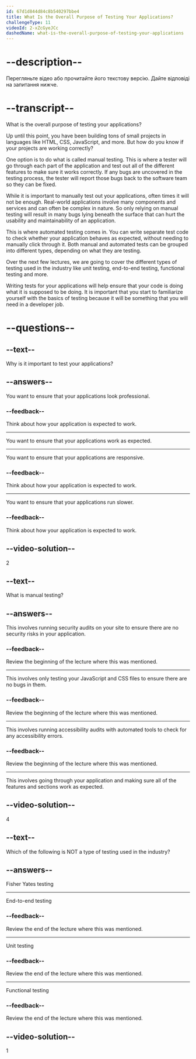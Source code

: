 ```yaml
---
id: 67d1d844d84c8b540297bbe4
title: What Is the Overall Purpose of Testing Your Applications?
challengeType: 11
videoId: 2-xZcGyeJCc
dashedName: what-is-the-overall-purpose-of-testing-your-applications
---
```


# --description--

Перегляньте відео або прочитайте його текстову версію. Дайте відповіді на запитання нижче.

# --transcript--

What is the overall purpose of testing your applications?

Up until this point, you have been building tons of small projects in languages like HTML, CSS, JavaScript, and more. But how do you know if your projects are working correctly?

One option is to do what is called manual testing. This is where a tester will go through each part of the application and test out all of the different features to make sure it works correctly. If any bugs are uncovered in the testing process, the tester will report those bugs back to the software team so they can be fixed.

While it is important to manually test out your applications, often times it will not be enough. Real-world applications involve many components and services and can often be complex in nature. So only relying on manual testing will result in many bugs lying beneath the surface that can hurt the usability and maintainability of an application.

This is where automated testing comes in. You can write separate test code to check whether your application behaves as expected, without needing to manually click through it. Both manual and automated tests can be grouped into different types, depending on what they are testing.

Over the next few lectures, we are going to cover the different types of testing used in the industry like unit testing, end-to-end testing, functional testing and more.

Writing tests for your applications will help ensure that your code is doing what it is supposed to be doing. It is important that you start to familiarize yourself with the basics of testing because it will be something that you will need in a developer job.

# --questions--

## --text--

Why is it important to test your applications?

## --answers--

You want to ensure that your applications look professional.

### --feedback--

Think about how your application is expected to work.

---

You want to ensure that your applications work as expected.

---

You want to ensure that your applications are responsive.

### --feedback--

Think about how your application is expected to work.

---

You want to ensure that your applications run slower.

### --feedback--

Think about how your application is expected to work.

## --video-solution--

2

## --text--

What is manual testing?

## --answers--

This involves running security audits on your site to ensure there are no security risks in your application.

### --feedback--

Review the beginning of the lecture where this was mentioned.

---

This involves only testing your JavaScript and CSS files to ensure there are no bugs in them.

### --feedback--

Review the beginning of the lecture where this was mentioned.

---

This involves running accessibility audits with automated tools to check for any accessibility errors.

### --feedback--

Review the beginning of the lecture where this was mentioned.

---

This involves going through your application and making sure all of the features and sections work as expected.

## --video-solution--

4

## --text--

Which of the following is NOT a type of testing used in the industry?

## --answers--

Fisher Yates testing

---

End-to-end testing

### --feedback--

Review the end of the lecture where this was mentioned.

---

Unit testing

### --feedback--

Review the end of the lecture where this was mentioned.

---

Functional testing

### --feedback--

Review the end of the lecture where this was mentioned.

## --video-solution--

1
